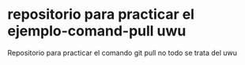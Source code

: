 # repositorio para practicar el ejemplo-comand-pull uwu 
Repositorio para practicar el comando git pull no todo se trata del uwu
